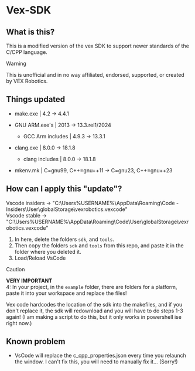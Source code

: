 # Vex-SDK

## What is this?

This is a modified version of the vex SDK to support newer standards of the C/CPP language.  

> [!WARNING]
> This is unofficial and in no way affiliated, endorsed, supported, or created by VEX Robotics.

## Things updated

- make.exe | 4.2 -> 4.4.1
- GNU ARM.exe's | 2013 -> 13.3.rel1/2024
  - GCC Arm includes | 4.9.3 -> 13.3.1

- clang.exe | 8.0.0 -> 18.1.8
  - clang includes | 8.0.0 -> 18.1.8

- mkenv.mk | C=gnu99, C++=gnu++11 -> C=gnu23, C++=gnu++23

## How can I apply this "update"?

Vscode insiders -> "C:\Users\%USERNAME%\AppData\Roaming\Code - Insiders\User\globalStorage\vexrobotics.vexcode"  
Vscode stable -> "C:\Users\%USERNAME%\AppData\Roaming\Code\User\globalStorage\vexrobotics.vexcode"  

1. In here, delete the folders `sdk`, and `tools`.  
2. Then copy the folders `sdk` and `tools` from this repo, and paste it in the folder where you deleted it.  
3. Load/Reload VsCode

> [!CAUTION]
> **VERY IMPORTANT**  
> 4: In your project, in the `example` folder, there are folders for a platform, paste it into your workspace and replace the files!  

Vex code hardcodes the location of the sdk into the makefiles, and if you don't replace it, the sdk will redownload and you will have to do steps 1-3 again!
(I am making a script to do this, but it only works in powershell ise right now.)

## Known problem

- VsCode will replace the c_cpp_properties.json every time you relaunch the window.  I can't fix this, you will need to manually fix it... (Sorry!)  
